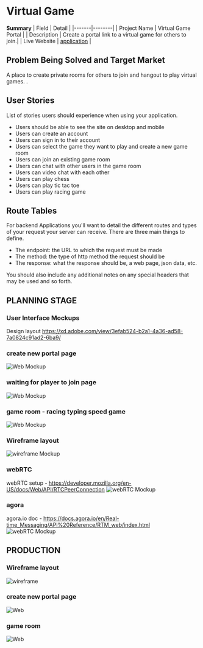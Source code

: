 # Virtual Game

**Summary**
| Field | Detail |
|-------|--------|
| Project Name | Virtual Game Portal |
| Description | Create a portal link to a virtual game for others to join.|
| Live Website | [application](https://kl-capstone.firebaseapp.com/) |


## Problem Being Solved and Target Market

A place to create private rooms for others to join and hangout to play virtual games. .

## User Stories

List of stories users should experience when using your application.

- Users should be able to see the site on desktop and mobile
- Users can create an account
- Users can sign in to their account
- Users can select the game they want to play and create a new game room 
- Users can join an existing game room 
- Users can chat with other users in the game room 
- Users can video chat with each other
- Users can play chess
- Users can play tic tac toe
- Users can play racing game 

## Route Tables

For backend Applications you'll want to detail the different routes and types of your request your server can receive. There are three main things to define.

- The endpoint: the URL to which the request must be made
- The method: the type of http method the request should be
- The response: what the response should be, a web page, json data, etc.

You should also include any additional notes on any special headers that may be used and so forth.



## PLANNING STAGE 


### User Interface Mockups
Design layout
https://xd.adobe.com/view/3efab524-b2a1-4a36-ad58-7a0824c91ad2-6ba9/

### create new portal page
![Web Mockup](/doc/prev1.png)

### waiting for player to join page
![Web Mockup](/doc/prev2.png)

### game room - racing typing speed game 
![Web Mockup](/doc/prev3.png)


### Wireframe layout
![wireframe Mockup](/doc/technology%20layout.png)

### webRTC
webRTC setup - https://developer.mozilla.org/en-US/docs/Web/API/RTCPeerConnection
![webRTC Mockup](/doc/how-does-webrtc-work-4.gif)


### agora
agora.io doc - https://docs.agora.io/en/Real-time_Messaging/API%20Reference/RTM_web/index.html
![webRTC Mockup](/doc/agora.png)





## PRODUCTION 

### Wireframe layout 
![wireframe](/doc/Project5.png)

### create new portal page
![Web ](/doc/live1.png)

### game room  
![Web ](/doc/live2.png)



